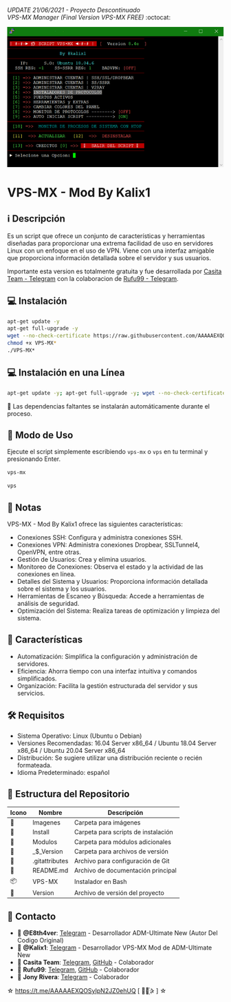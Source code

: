 ﻿*UPDATE 21/06/2021 - Proyecto Descontinuado*  
*VPS-MX Manager (Final Version VPS-MX FREE)*
:octocat:

![logo](https://github.com/AAAAAEXQOSyIpN2JZ0ehUQ/VPS-MX-FREE/blob/main/Imagenes/VPS-MX-Free.png)

# VPS-MX  - Mod By Kalix1
## :information_source: Descripción
Es un script que ofrece un conjunto de características y herramientas diseñadas para 
proporcionar una extrema facilidad de uso en servidores Linux con un enfoque en el uso de 
VPN. Viene con una interfaz amigable que proporciona información detallada sobre el servidor y 
sus usuarios.

Importante esta version es totalmente gratuita y fue desarrollada por [Casita Team - Telegram](https://t.me/conectedmx_vip) 
con la colaboracion de [Rufu99 - Telegram](https://t.me/ADMRufu). 

## :computer: Instalación
```bash
apt-get update -y
apt-get full-upgrade -y
wget --no-check-certificate https://raw.githubusercontent.com/AAAAAEXQOSyIpN2JZ0ehUQ/VPS-MX-FREE/main/VPS-MX
chmod +x VPS-MX*
./VPS-MX*
```

## :computer: Instalación en una Línea
```bash
apt-get update -y; apt-get full-upgrade -y; wget --no-check-certificate https://raw.githubusercontent.com/AAAAAEXQOSyIpN2JZ0ehUQ/VPS-MX-FREE/main/VPS-MX && chmod +x VPS-MX* && ./VPS-MX*
```

:memo: Las dependencias faltantes se instalarán automáticamente durante el proceso.

## :rocket: Modo de Uso

Ejecute el script simplemente escribiendo `vps-mx` o `vps` en tu terminal y presionando Enter.

```bash
vps-mx
```
```bash
vps
```

## :bookmark_tabs: Notas
VPS-MX  - Mod By Kalix1 ofrece las siguientes características:

- Conexiones SSH: Configura y administra conexiones SSH.
- Conexiones VPN: Administra conexiones Dropbear, SSLTunnel4, OpenVPN, entre otras.
- Gestión de Usuarios: Crea y elimina usuarios.
- Monitoreo de Conexiones: Observa el estado y la actividad de las conexiones en línea.
- Detalles del Sistema y Usuarios: Proporciona información detallada sobre el sistema y los usuarios.
- Herramientas de Escaneo y Búsqueda: Accede a herramientas de análisis de seguridad.
- Optimización del Sistema: Realiza tareas de optimización y limpieza del sistema.

## :star2: Características 

- Automatización: Simplifica la configuración y administración de servidores.
- Eficiencia: Ahorra tiempo con una interfaz intuitiva y comandos simplificados.
- Organización: Facilita la gestión estructurada del servidor y sus servicios.

## :hammer_and_wrench: Requisitos 

- Sistema Operativo: Linux (Ubuntu o Debian)
- Versiones Recomendadas: 16.04 Server x86_64 / Ubuntu 18.04 Server x86_64 / Ubuntu 20.04 Server x86_64
- Distribución: Se sugiere utilizar una distribución reciente o recién formateada.
- Idioma Predeterminado: español

## :open_file_folder: Estructura del Repositorio

| Icono            | Nombre         | Descripción                               |
|------------------|----------------|-------------------------------------------|
| :file_folder:    | Imagenes       | Carpeta para imágenes                     |
| :file_folder:    | Install        | Carpeta para scripts de instalación       |
| :file_folder:    | Modulos        | Carpeta para módulos adicionales          |
| :file_folder:    | _$_Version     | Carpeta para archivos de versión          |
| :page_facing_up: | .gitattributes | Archivo para configuración de Git         |
| :book:           | README.md      | Archivo de documentación principal        |
| :package:        | VPS-MX         | Instalador en Bash                        |
| :page_facing_up: | Version        | Archivo de versión del proyecto           |

## :email: Contacto 
* :busts_in_silhouette: **@E8th4ver**: [Telegram](https://t.me/E8th4ver) - Desarrollador  ADM-Ultimate New (Autor Del Codigo Original)
* :busts_in_silhouette: **@Kalix1**: [Telegram](https://t.me/Kalix1) - Desarrollador  VPS-MX Mod de ADM-Ultimate New
* :busts_in_silhouette: **Casita Team**: [Telegram](https://t.me/conectedmx_vip), [GitHub](https://github.com/lacasitamx) - Colaborador
* :busts_in_silhouette: **Rufu99**: [Telegram](https://t.me/ADMRufu), [GitHub](https://github.com/rudi9999) - Colaborador
* :busts_in_silhouette: **Jony Rivera**: [Telegram](https://t.me/Jony_Rivera) - Colaborador

☆ https://t.me/AAAAAEXQOSyIpN2JZ0ehUQ [  ⃘⃤꙰✰ ] ☆
